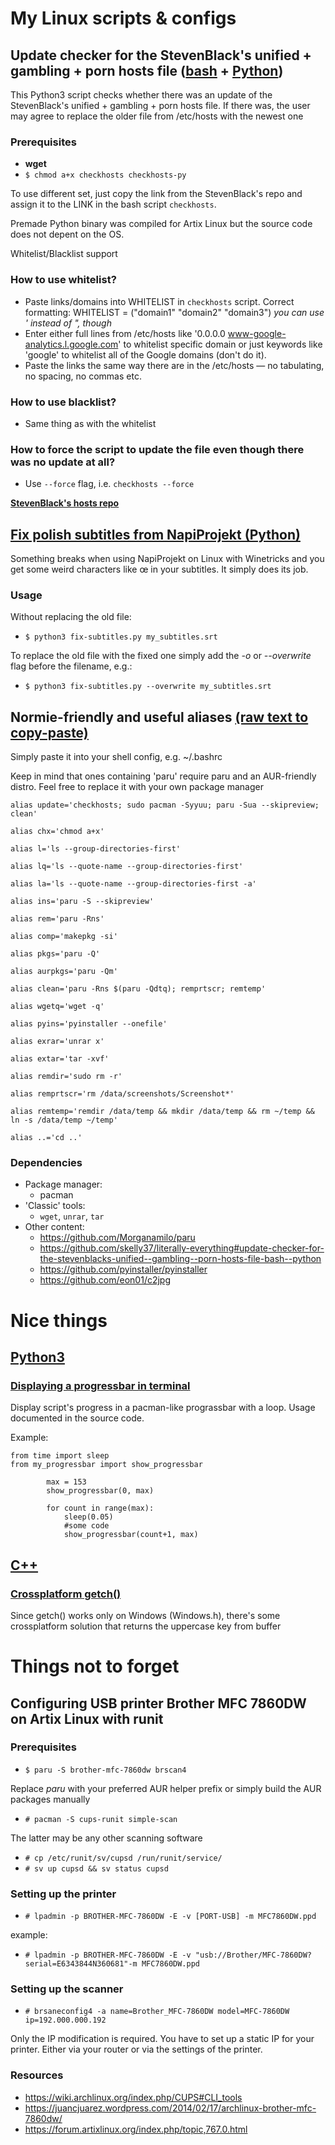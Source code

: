 # My Linux scripts & configs

## Update checker for the StevenBlack's unified + gambling + porn hosts file ([bash](https://github.com/skelly37/literally-everything/blob/main/checkhosts/checkhosts) + [Python](https://github.com/skelly37/literally-everything/blob/main/checkhosts/checkhosts.py))

This Python3 script checks whether there was an update of the StevenBlack's unified + gambling + porn hosts file.
If there was, the user may agree to replace the older file from /etc/hosts with the newest one

### Prerequisites
* **wget** 
* `$ chmod a+x checkhosts checkhosts-py`

To use different set, just copy the link from the StevenBlack's repo and assign it to the LINK in the bash script `checkhosts`.

Premade Python binary was compiled for Artix Linux but the source code does not depent on the OS.

Whitelist/Blacklist support

### How to use whitelist?
* Paste links/domains into WHITELIST in `checkhosts` script. Correct formatting: WHITELIST = ("domain1" "domain2" "domain3") *you can use ' instead of ", though*
* Enter either full lines from /etc/hosts like '0.0.0.0 www-google-analytics.l.google.com' to whitelist specific domain or just keywords like 'google' to whitelist all of the Google domains (don't do it).
* Paste the links the same way there are in the /etc/hosts — no tabulating, no spacing, no commas etc.

### How to use blacklist?
* Same thing as with the whitelist

### How to force the script to update the file even though there was no update at all?
* Use `--force` flag, i.e. `checkhosts --force`

**[StevenBlack's hosts repo](https://github.com/StevenBlack/hosts)**


## [Fix polish subtitles from NapiProjekt (Python)](https://github.com/skelly37/literally-everything/blob/main/fix-subtitles.py)

Something breaks when using NapiProjekt on Linux with Winetricks and you get some weird characters like œ in your subtitles. It simply does its job.

### Usage
Without replacing the old file:

* `$ python3 fix-subtitles.py my_subtitles.srt`

To replace the old file with the fixed one simply add the _-o_ or _--overwrite_ flag before the filename, e.g.:

* `$ python3 fix-subtitles.py --overwrite my_subtitles.srt`


## Normie-friendly and useful aliases [(raw text to copy-paste)](https://raw.githubusercontent.com/skelly37/literally-everything/main/raw-aliases)

Simply paste it into your shell config, e.g. ~/.bashrc

Keep in mind that ones containing 'paru' require paru and an AUR-friendly distro. Feel free to replace it with your own package manager

`alias update='checkhosts; sudo pacman -Syyuu; paru -Sua --skipreview; clean'`

`alias chx='chmod a+x'`

`alias l='ls --group-directories-first'`

`alias lq='ls --quote-name --group-directories-first'`

`alias la='ls --quote-name --group-directories-first -a'`

`alias ins='paru -S --skipreview'`

`alias rem='paru -Rns'`

`alias comp='makepkg -si'`

`alias pkgs='paru -Q'`

`alias aurpkgs='paru -Qm'`

`alias clean='paru -Rns $(paru -Qdtq); remprtscr; remtemp'`

`alias wgetq='wget -q'`

`alias pyins='pyinstaller --onefile'`

`alias exrar='unrar x'`

`alias extar='tar -xvf'`

`alias remdir='sudo rm -r'`

`alias remprtscr='rm /data/screenshots/Screenshot*'`

`alias remtemp='remdir /data/temp && mkdir /data/temp && rm ~/temp && ln -s /data/temp ~/temp'`

`alias ..='cd ..'`


### Dependencies
* Package manager:
	* pacman 
* 'Classic' tools:
	* `wget`, `unrar`, `tar`
* Other content:
	* https://github.com/Morganamilo/paru
	* https://github.com/skelly37/literally-everything#update-checker-for-the-stevenblacks-unified--gambling--porn-hosts-file-bash--python 
	* https://github.com/pyinstaller/pyinstaller
	* https://github.com/eon01/c2jpg   	


# Nice things
## [Python3](https://github.com/skelly37/literally-everything/blob/main/nice-things/python3)
### [Displaying a progressbar in terminal](https://github.com/skelly37/literally-everything/blob/main/nice-things/python3/functions/my_progressbar.py)

Display script's progress in a pacman-like prograssbar with a loop. Usage documented in the source code.

Example:

```
from time import sleep
from my_progressbar import show_progressbar
	      
        max = 153
        show_progressbar(0, max)
        
        for count in range(max):
            sleep(0.05) 
            #some code
            show_progressbar(count+1, max)
  ```

## [C++](https://github.com/skelly37/literally-everything/blob/main/nice-things/cpp)
### [Crossplatform getch()](https://github.com/skelly37/literally-everything/blob/main/nice-things/cpp/functions/crossplatform-getch.cpp)

Since getch() works only on Windows (Windows.h), there's some crossplatform solution that returns the uppercase key from buffer

# Things not to forget
## Configuring USB printer Brother MFC 7860DW on Artix Linux with runit
### Prerequisites
* `$ paru -S brother-mfc-7860dw brscan4`

Replace *paru* with your preferred AUR helper prefix or simply build the AUR packages manually

* `# pacman -S cups-runit simple-scan`

The latter may be any other scanning software

* `# cp /etc/runit/sv/cupsd /run/runit/service/`
* `# sv up cupsd && sv status cupsd`

### Setting up the printer
* `# lpadmin -p BROTHER-MFC-7860DW -E -v [PORT-USB] -m MFC7860DW.ppd`

example:

* `# lpadmin -p BROTHER-MFC-7860DW -E -v "usb://Brother/MFC-7860DW?serial=E6343844N360681"-m MFC7860DW.ppd`

### Setting up the scanner
* `# brsaneconfig4 -a name=Brother_MFC-7860DW model=MFC-7860DW ip=192.000.000.192`

Only the IP modification is required. You have to set up a static IP for your printer. Either via your router or via the settings of the printer.

### Resources
* https://wiki.archlinux.org/index.php/CUPS#CLI_tools
* https://juancjuarez.wordpress.com/2014/02/17/archlinux-brother-mfc-7860dw/
* https://forum.artixlinux.org/index.php/topic,767.0.html

